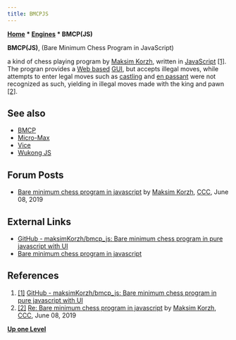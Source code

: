 ```yaml
---
title: BMCPJS
---
```

**[Home](Home "Home") * [Engines](Engines "Engines") * BMCP(JS)**

**BMCP(JS)**, (Bare Minimum Chess Program in JavaScript)

a kind of chess playing program by [Maksim Korzh](Maksim_Korzh "Maksim Korzh"), written in [JavaScript](JavaScript "JavaScript") <a id="cite-note-1" href="#cite-ref-1">[1]</a>.
The progran provides a [Web based](https://en.wikipedia.org/wiki/Web_application) [GUI](GUI "GUI"), but accepts illegal moves, while attempts to enter legal moves such as [castling](Castling "Castling") and [en passant](En_passant "En passant") were not recognized as such,
yielding in illegal moves made with the king and pawn <a id="cite-note-2" href="#cite-ref-2">[2]</a>.

## See also

- [BMCP](BMCP "BMCP")
- [Micro-Max](Micro-Max "Micro-Max")
- [Vice](Vice "Vice")
- [Wukong JS](Wukong_JS "Wukong JS")

## Forum Posts

- [Bare minimum chess program in javascript](http://www.talkchess.com/forum3/viewtopic.php?f=2&t=70956) by [Maksim Korzh](Maksim_Korzh "Maksim Korzh"), [CCC](CCC "CCC"), June 08, 2019

## External Links

- [GitHub - maksimKorzh/bmcp_js: Bare minimum chess program in pure javascript with UI](https://github.com/maksimKorzh/bmcp_js)
- [Bare minimum chess program in javascript](https://maksimkorzh.github.io/bmcp_js/)

## References

1. <a id="cite-ref-1" href="#cite-note-1">[1]</a> [GitHub - maksimKorzh/bmcp_js: Bare minimum chess program in pure javascript with UI](https://github.com/maksimKorzh/bmcp_js)
1. <a id="cite-ref-2" href="#cite-note-2">[2]</a> [Re: Bare minimum chess program in javascript](http://www.talkchess.com/forum3/viewtopic.php?f=2&t=70956&start=3) by [Maksim Korzh](Maksim_Korzh "Maksim Korzh"), [CCC](CCC "CCC"), June 08, 2019

**[Up one Level](Engines "Engines")**

